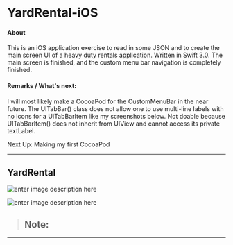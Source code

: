 YardRental-iOS
===================

#### <i class="icon-file"></i> About

This is an iOS application exercise to read in some JSON and to create the main screen UI of a heavy duty rentals application. Written in Swift 3.0. The main screen is finished, and the custom menu bar navigation is completely finished. 

#### <i class="icon-file"></i> Remarks / What's next:
I will most likely make a CocoaPod for the CustomMenuBar in the near future. The UITabBar() class does not allow one to use multi-line labels with no icons for a UITabBarItem like my screenshots below. Not doable because UITabBarItem() does not inherit from UIView and cannot access its private textLabel. 

Next Up: Making my first CocoaPod

----------

YardRental
-------------
![enter image description here](http://i558.photobucket.com/albums/ss26/vincent_chau1/yard1_zpsib4j8tvf.png)

![enter image description here](http://i558.photobucket.com/albums/ss26/vincent_chau1/yard2_zpsnkvivrnu.png)

> **Note:**
> - 





----------



